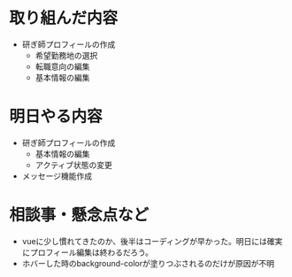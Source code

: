 # 取り組んだ内容
* 研ぎ師プロフィールの作成
  - 希望勤務地の選択
  - 転職意向の編集
  - 基本情報の編集

# 明日やる内容
* 研ぎ師プロフィールの作成
  - 基本情報の編集
  - アクティブ状態の変更
* メッセージ機能作成

# 相談事・懸念点など
* vueに少し慣れてきたのか、後半はコーディングが早かった。明日には確実にプロフィール編集は終わるだろう。
* ホバーした時のbackground-colorが塗りつぶされるのだけが原因が不明
